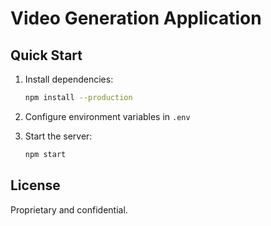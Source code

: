 # Video Generation Application

## Quick Start

1. Install dependencies:
   ```bash
   npm install --production
   ```

2. Configure environment variables in `.env`

3. Start the server:
   ```bash
   npm start
   ```

## License

Proprietary and confidential.

